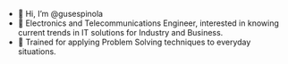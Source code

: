 - 👋 Hi, I’m @gusespinola
- 👀 Electronics and Telecommunications Engineer, interested in knowing current trends in IT solutions for Industry and Business.
- 🌱 Trained for applying Problem Solving techniques to everyday situations. 
<!--- - 💞️ I’m looking to collaborate on ... --->
<!--- - 📫 How to reach me ... --->

<!---
gusespinola/gusespinola is a ✨ special ✨ repository because its `README.md` (this file) appears on your GitHub profile.
You can click the Preview link to take a look at your changes.
--->
